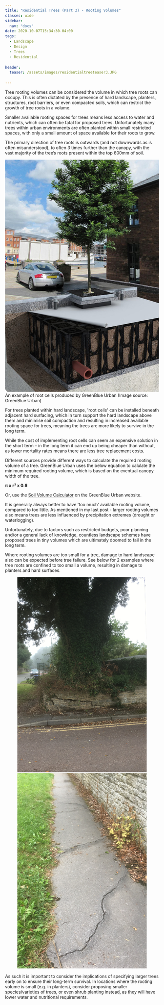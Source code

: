 ```yaml
---
title: "Residential Trees (Part 3) - Rooting Volumes"
classes: wide
sidebar:
  nav: "docs"
date: 2020-10-07T15:34:30-04:00
tags:
  - Landscape
  - Design
  - Trees
  - Residential
  
header:
  teaser: /assets/images/residentialtreeteaser3.JPG
  
---
```


Tree rooting volumes can be considered the volume in which tree roots can occupy. This is often dictated by the presence of hard landscape, planters, structures, root barriers, or even compacted soils, which can restrict the growth of tree roots in a volume.

<p style="text-align: justify;">

Smaller available rooting spaces for trees means less access to water and nutrients, which can often be fatal for proposed trees. Unfortunately many trees within urban environments are often planted within small restricted spaces, with only a small amount of space available for their roots to grow.

The primary direction of tree roots is outwards (and not downwards as is often misunderstood), to often 3 times further than the canopy, with the vast majority of the tree’s roots present within the top 600mm of soil. 

</p>

<img src="/assets/images/greenblueurbanrootspace.jpg" alt="">
<figcaption>An example of root cells produced by GreenBlue Urban (Image source: GreenBlue Urban)</figcaption>

<p style="text-align: justify;">

For trees planted within hard landscape, 'root cells' can be installed beneath adjacent hard surfacing, which in turn support the hard landscape above them and minimise soil compaction and resulting in increased available rooting space for trees, meaning the trees are more likely to survive in the long term. 

While the cost of implementing root cells can seem an expensive solution in the short term – in the long term it can end up being cheaper than without, as lower mortality rates means there are less tree replacement costs.

Different sources provide different ways to calculate the required rooting volume of a tree. GreenBlue Urban uses the below equation to calulate the minimum required rooting volume, which is based on the eventual canopy width of the tree.

</p>

**π x r² x 0.6**

Or, use the [Soil Volume Calculator][volume-ref] on the GreenBlue Urban website.

[volume-ref]: https://www.greenblue.com/gb/resources/soil-calculator

<p style="text-align: justify;">

It is generally always better to have 'too much' available rooting volume, compared to too little.  As mentioned in my last post - larger rooting volumes  also means trees are less influenced by precipitation extremes (drought or waterlogging). 

Unfortunately, due to factors such as restricted budgets, poor planning and/or a general lack of knowledge, countless landscape schemes have proposed trees in tiny volumes which are ultimately doomed to fail in the long term.

Where rooting volumes are too small for a tree, damage to hard landscape also can be expected before tree failure. See below for 2 examples where tree roots are confined to too small a volume, resulting in damage to planters and hard surfaces.

</p>

<figure class="half">
    <a href="/assets/images/badprecedentplanter.JPG"><img src="/assets/images/badprecedentplanter.JPG"></a>
    <a href="/assets/images/pavementdamage.JPG"><img src="/assets/images/pavementdamage.JPG"></a>
</figure>

<p style="text-align: justify;">

As such it is important to consider the implications of specifying larger trees early on to ensure their long-term survival. In locations where the rooting volume is small (e.g. in planters), consider proposing smaller species/varieties of trees, or even shrub planting instead, as they will have lower water and nutritional requirements.

</p>
